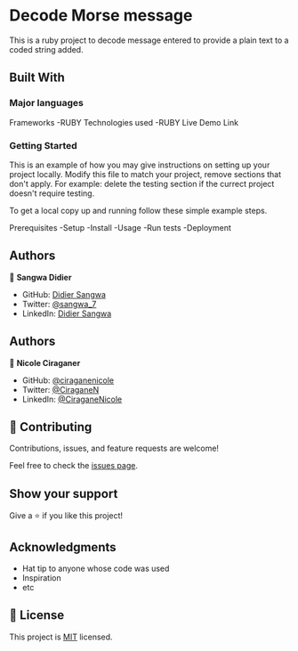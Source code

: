 # Decode Morse message

This is a ruby project to decode message entered to provide a plain text to a coded string added. 

## Built With
### Major languages
Frameworks
-RUBY
Technologies used
-RUBY
Live Demo Link

### Getting Started
This is an example of how you may give instructions on setting up your project locally. Modify this file to match your project, remove sections that don't apply. For example: delete the testing section if the currect project doesn't require testing.

To get a local copy up and running follow these simple example steps.

Prerequisites
-Setup
-Install
-Usage
-Run tests
-Deployment

## Authors

👤 **Sangwa Didier**

- GitHub: [Didier Sangwa](https://github.com/sangwa7)
- Twitter: [@sangwa_7](https://twitter.com/sangwa_7)
- LinkedIn: [Didier Sangwa](https://www.linkedin.com/in/didier-sangwa)

## Authors

👤 **Nicole Ciraganer**

- GitHub: [@ciraganenicole](https://github.com/ciraganenicole)
- Twitter: [@CiraganeN](https://twitter.com/CiraganeN)
- LinkedIn: [@CiraganeNicole](https://www.linkedin.com/in/nicole-ciragane-19a3071bb/)

## 🤝 Contributing

Contributions, issues, and feature requests are welcome!

Feel free to check the [issues page](....issues).

## Show your support

Give a ⭐️ if you like this project!

## Acknowledgments

- Hat tip to anyone whose code was used
- Inspiration
- etc

## 📝 License

This project is [MIT](.MIT.md) licensed.
